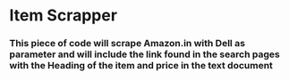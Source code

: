 # Item Scrapper

### This piece of code will scrape Amazon.in with Dell as parameter and will include the link found in the search pages with the Heading of the item and price in the text document